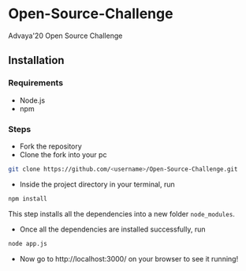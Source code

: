 # Open-Source-Challenge
Advaya'20 Open Source Challenge

## Installation

### Requirements
* Node.js
* npm

### Steps
* Fork the repository
* Clone the fork into your pc  
```sh 
git clone https://github.com/<username>/Open-Source-Challenge.git
```
* Inside the project directory in your terminal, run  
```sh 
npm install
```
This step installs all the dependencies into a new folder `node_modules`.
* Once all the dependencies are installed successfully, run
```sh
node app.js
```
* Now go to http://localhost:3000/ on your browser to see it running!
